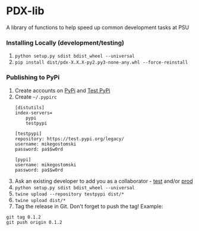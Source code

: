# PDX-lib

A library of functions to help speed up common development tasks at PSU


### Installing Locally (development/testing)
1. `python setup.py sdist bdist_wheel --universal`
2. `pip install dist/pdx-X.X.X-py2.py3-none-any.whl --force-reinstall`


### Publishing to PyPi
1. Create accounts on [PyPi](https://pypi.org/account/register/) and [Test PyPi](https://test.pypi.org/account/register/)
2. Create `~/.pypirc`
    ```
    [distutils]
    index-servers=
        pypi
        testpypi
    
    [testpypi]
    repository: https://test.pypi.org/legacy/
    username: mikegostomski
    password: pa$$w0rd
    
    [pypi]
    username: mikegostomski
    password: pa$$w0rd
    ```
3. Ask an existing developer to add you as a collaborator - 
[test](https://test.pypi.org/manage/project/pdx-lib/collaboration/) and/or 
[prod](https://pypi.org/manage/project/pdx-lib/collaboration/)
4. `python setup.py sdist bdist_wheel --universal`
5. `twine upload --repository testpypi dist/*`
6. `twine upload dist/*`
7. Tag the release in Git.  Don't forget to push the tag!
Example:
```shell script
git tag 0.1.2
git push origin 0.1.2 
```